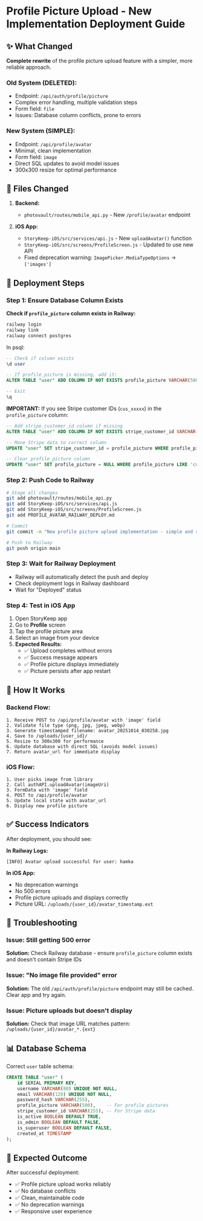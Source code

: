 # Profile Picture Upload - New Implementation Deployment Guide

## ✨ What Changed

**Complete rewrite** of the profile picture upload feature with a simpler, more reliable approach.

### Old System (DELETED):
- Endpoint: `/api/auth/profile/picture`
- Complex error handling, multiple validation steps
- Form field: `file`
- Issues: Database column conflicts, prone to errors

### New System (SIMPLE):
- Endpoint: `/api/profile/avatar`
- Minimal, clean implementation
- Form field: `image`
- Direct SQL updates to avoid model issues
- 300x300 resize for optimal performance

## 📝 Files Changed

1. **Backend:**
   - `photovault/routes/mobile_api.py` - New `/profile/avatar` endpoint

2. **iOS App:**
   - `StoryKeep-iOS/src/services/api.js` - New `uploadAvatar()` function
   - `StoryKeep-iOS/src/screens/ProfileScreen.js` - Updated to use new API
   - Fixed deprecation warning: `ImagePicker.MediaTypeOptions` → `['images']`

## 🚀 Deployment Steps

### Step 1: Ensure Database Column Exists

**Check if `profile_picture` column exists in Railway:**

```bash
railway login
railway link
railway connect postgres
```

In psql:
```sql
-- Check if column exists
\d user

-- If profile_picture is missing, add it:
ALTER TABLE "user" ADD COLUMN IF NOT EXISTS profile_picture VARCHAR(500);

-- Exit
\q
```

**IMPORTANT:** If you see Stripe customer IDs (`cus_xxxxx`) in the `profile_picture` column:

```sql
-- Add stripe_customer_id column if missing
ALTER TABLE "user" ADD COLUMN IF NOT EXISTS stripe_customer_id VARCHAR(255);

-- Move Stripe data to correct column
UPDATE "user" SET stripe_customer_id = profile_picture WHERE profile_picture LIKE 'cus_%';

-- Clear profile_picture column
UPDATE "user" SET profile_picture = NULL WHERE profile_picture LIKE 'cus_%';
```

### Step 2: Push Code to Railway

```bash
# Stage all changes
git add photovault/routes/mobile_api.py
git add StoryKeep-iOS/src/services/api.js
git add StoryKeep-iOS/src/screens/ProfileScreen.js
git add PROFILE_AVATAR_RAILWAY_DEPLOY.md

# Commit
git commit -m "New profile picture upload implementation - simple and reliable"

# Push to Railway
git push origin main
```

### Step 3: Wait for Railway Deployment

- Railway will automatically detect the push and deploy
- Check deployment logs in Railway dashboard
- Wait for "Deployed" status

### Step 4: Test in iOS App

1. Open StoryKeep app
2. Go to **Profile** screen
3. Tap the profile picture area
4. Select an image from your device
5. **Expected Results:**
   - ✅ Upload completes without errors
   - ✅ Success message appears
   - ✅ Profile picture displays immediately
   - ✅ Picture persists after app restart

## 🔧 How It Works

### Backend Flow:
```
1. Receive POST to /api/profile/avatar with 'image' field
2. Validate file type (png, jpg, jpeg, webp)
3. Generate timestamped filename: avatar_20251014_030258.jpg
4. Save to /uploads/{user_id}/
5. Resize to 300x300 for performance
6. Update database with direct SQL (avoids model issues)
7. Return avatar_url for immediate display
```

### iOS Flow:
```
1. User picks image from library
2. Call authAPI.uploadAvatar(imageUri)
3. FormData with 'image' field
4. POST to /api/profile/avatar
5. Update local state with avatar_url
6. Display new profile picture
```

## ✅ Success Indicators

After deployment, you should see:

**In Railway Logs:**
```
[INFO] Avatar upload successful for user: hamka
```

**In iOS App:**
- No deprecation warnings
- No 500 errors
- Profile picture uploads and displays correctly
- Picture URL: `/uploads/{user_id}/avatar_timestamp.ext`

## 🐛 Troubleshooting

### Issue: Still getting 500 error
**Solution:** Check Railway database - ensure `profile_picture` column exists and doesn't contain Stripe IDs

### Issue: "No image file provided" error
**Solution:** The old `/api/auth/profile/picture` endpoint may still be cached. Clear app and try again.

### Issue: Picture uploads but doesn't display
**Solution:** Check that image URL matches pattern: `/uploads/{user_id}/avatar_*.{ext}`

## 📊 Database Schema

Correct `user` table schema:
```sql
CREATE TABLE "user" (
    id SERIAL PRIMARY KEY,
    username VARCHAR(80) UNIQUE NOT NULL,
    email VARCHAR(120) UNIQUE NOT NULL,
    password_hash VARCHAR(255),
    profile_picture VARCHAR(500),    -- For profile pictures
    stripe_customer_id VARCHAR(255), -- For Stripe data
    is_active BOOLEAN DEFAULT TRUE,
    is_admin BOOLEAN DEFAULT FALSE,
    is_superuser BOOLEAN DEFAULT FALSE,
    created_at TIMESTAMP
);
```

## 🎯 Expected Outcome

After successful deployment:
- ✅ Profile picture upload works reliably
- ✅ No database conflicts
- ✅ Clean, maintainable code
- ✅ No deprecation warnings
- ✅ Responsive user experience
